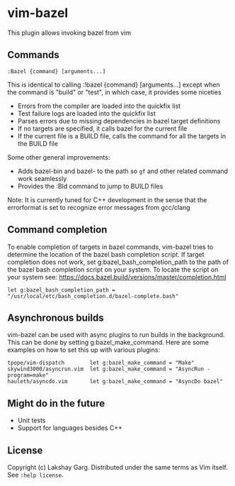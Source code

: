 # vim-bazel

This plugin allows invoking bazel from vim

## Commands

```
:Bazel {command} [arguments...]
```

This is identical to calling :!bazel {command} [arguments...] except
when the command is "build" or "test", in which case, it provides some
niceties

* Errors from the compiler are loaded into the quickfix list
* Test failure logs are loaded into the quickfix list
* Parses errors due to missing dependencies in bazel target definitions
* If no targets are specified, it calls bazel for the current file
* If the current file is a BUILD file, calls the command for all the
  targets in the BUILD file

Some other general improvements:

* Adds bazel-bin and bazel-<project> to the path so `gf` and other
  related command work seamlessly
* Provides the :Bld command to jump to BUILD files

Note: It is currently tuned for C++ development in the sense that the
errorformat is set to recognize error messages from gcc/clang

## Command completion

To enable completion of targets in bazel commands, vim-bazel tries to
determine the location of the bazel bash completion script. If target
completion does not work, set g:bazel_bash_completion_path to the path
of the bazel bash completion script on your system. To locate the script
on your system see: https://docs.bazel.build/versions/master/completion.html

```
let g:bazel_bash_completion_path = "/usr/local/etc/bash_completion.d/bazel-complete.bash"
```

## Asynchronous builds

vim-bazel can be used with async plugins to run builds in the background.
This can be done by setting g:bazel_make_command. Here are some examples
on how to set this up with various plugins:

```
tpope/vim-dispatch        let g:bazel_make_command = "Make"
skywind3000/asyncrun.vim  let g:bazel_make_command = "AsyncRun -program=make"
hauleth/asyncdo.vim       let g:bazel_make_command = "AsyncDo bazel"
```

## Might do in the future

* Unit tests
* Support for languages besides C++

## License

Copyright (c) Lakshay Garg. Distributed under the same terms as Vim itself. See `:help license`.
